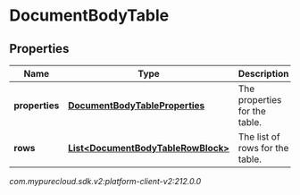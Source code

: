 # DocumentBodyTable


## Properties

| Name | Type | Description | Notes |
| ------------ | ------------- | ------------- | ------------- |
| **properties** | [**DocumentBodyTableProperties**](DocumentBodyTableProperties) | The properties for the table. |  [optional] |
| **rows** | [**List&lt;DocumentBodyTableRowBlock&gt;**](DocumentBodyTableRowBlock) | The list of rows for the table. |  |




_com.mypurecloud.sdk.v2:platform-client-v2:212.0.0_
